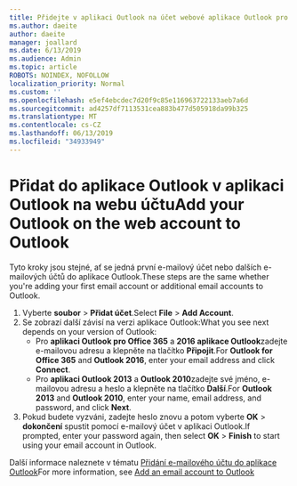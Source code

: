 ```yaml
---
title: Přidejte v aplikaci Outlook na účet webové aplikace Outlook pro systém Windows
ms.author: daeite
author: daeite
manager: joallard
ms.date: 6/13/2019
ms.audience: Admin
ms.topic: article
ROBOTS: NOINDEX, NOFOLLOW
localization_priority: Normal
ms.custom: ''
ms.openlocfilehash: e5ef4ebcdec7d20f9c85e116963722133aeb7a6d
ms.sourcegitcommit: ad4257df7113531cea883b477d505918da99b325
ms.translationtype: MT
ms.contentlocale: cs-CZ
ms.lasthandoff: 06/13/2019
ms.locfileid: "34933949"
---
```

# <a name="add-your-outlook-on-the-web-account-to-outlook"></a><span data-ttu-id="d2dcb-102">Přidat do aplikace Outlook v aplikaci Outlook na webu účtu</span><span class="sxs-lookup"><span data-stu-id="d2dcb-102">Add your Outlook on the web account to Outlook</span></span>

<span data-ttu-id="d2dcb-103">Tyto kroky jsou stejné, ať se jedná první e-mailový účet nebo dalších e-mailových účtů do aplikace Outlook.</span><span class="sxs-lookup"><span data-stu-id="d2dcb-103">These steps are the same whether you're adding your first email account or additional email accounts to Outlook.</span></span>

1. <span data-ttu-id="d2dcb-104">Vyberte **soubor** > **Přidat účet**.</span><span class="sxs-lookup"><span data-stu-id="d2dcb-104">Select **File** > **Add Account**.</span></span>
1. <span data-ttu-id="d2dcb-105">Se zobrazí další závisí na verzi aplikace Outlook:</span><span class="sxs-lookup"><span data-stu-id="d2dcb-105">What you see next depends on your version of Outlook:</span></span>
    - <span data-ttu-id="d2dcb-106">Pro **aplikaci Outlook pro Office 365** a **2016 aplikace Outlook**zadejte e-mailovou adresu a klepněte na tlačítko **Připojit**.</span><span class="sxs-lookup"><span data-stu-id="d2dcb-106">For **Outlook for Office 365** and **Outlook 2016**, enter your email address and click **Connect**.</span></span>
    - <span data-ttu-id="d2dcb-107">Pro **aplikaci Outlook 2013** a **Outlook 2010**zadejte své jméno, e-mailovou adresu a heslo a klepněte na tlačítko **Další**.</span><span class="sxs-lookup"><span data-stu-id="d2dcb-107">For **Outlook 2013** and **Outlook 2010**, enter your name, email address, and password, and click **Next**.</span></span>
1. <span data-ttu-id="d2dcb-108">Pokud budete vyzváni, zadejte heslo znovu a potom vyberte **OK** > **dokončení** spustit pomocí e-mailový účet v aplikaci Outlook.</span><span class="sxs-lookup"><span data-stu-id="d2dcb-108">If prompted, enter your password again, then select **OK** > **Finish** to start using your email account in Outlook.</span></span>

<span data-ttu-id="d2dcb-109">Další informace naleznete v tématu [Přidání e-mailového účtu do aplikace Outlook](https://support.office.com/article/6e27792a-9267-4aa4-8bb6-c84ef146101b)</span><span class="sxs-lookup"><span data-stu-id="d2dcb-109">For more information, see [Add an email account to Outlook](https://support.office.com/article/6e27792a-9267-4aa4-8bb6-c84ef146101b)</span></span>